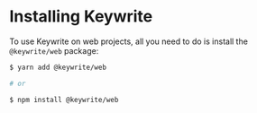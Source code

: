 # Installing Keywrite

To use Keywrite on web projects, all you need to do is install the
`@keywrite/web` package:

```sh
$ yarn add @keywrite/web

# or

$ npm install @keywrite/web
```
